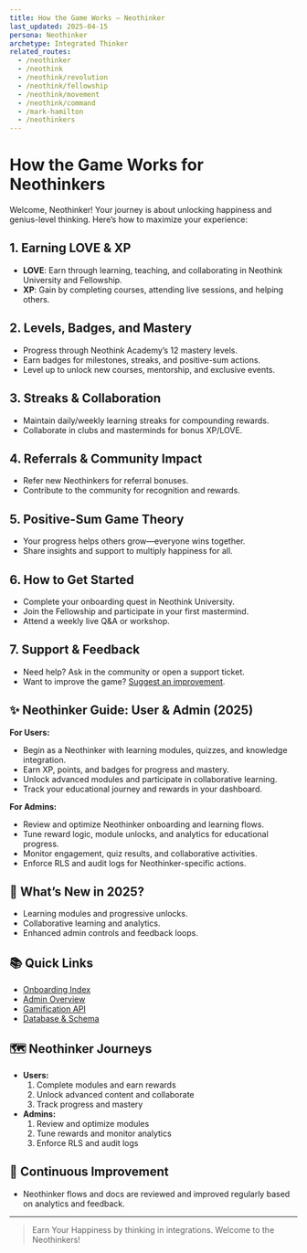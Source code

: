 ```yaml
---
title: How the Game Works — Neothinker
last_updated: 2025-04-15
persona: Neothinker
archetype: Integrated Thinker
related_routes:
  - /neothinker
  - /neothink
  - /neothink/revolution
  - /neothink/fellowship
  - /neothink/movement
  - /neothink/command
  - /mark-hamilton
  - /neothinkers
---
```


# How the Game Works for Neothinkers

Welcome, Neothinker! Your journey is about unlocking happiness and genius-level thinking. Here’s how to maximize your experience:

## 1. **Earning LOVE & XP**
- **LOVE**: Earn through learning, teaching, and collaborating in Neothink University and Fellowship.
- **XP**: Gain by completing courses, attending live sessions, and helping others.

## 2. **Levels, Badges, and Mastery**
- Progress through Neothink Academy’s 12 mastery levels.
- Earn badges for milestones, streaks, and positive-sum actions.
- Level up to unlock new courses, mentorship, and exclusive events.

## 3. **Streaks & Collaboration**
- Maintain daily/weekly learning streaks for compounding rewards.
- Collaborate in clubs and masterminds for bonus XP/LOVE.

## 4. **Referrals & Community Impact**
- Refer new Neothinkers for referral bonuses.
- Contribute to the community for recognition and rewards.

## 5. **Positive-Sum Game Theory**
- Your progress helps others grow—everyone wins together.
- Share insights and support to multiply happiness for all.

## 6. **How to Get Started**
- Complete your onboarding quest in Neothink University.
- Join the Fellowship and participate in your first mastermind.
- Attend a weekly live Q&A or workshop.

## 7. **Support & Feedback**
- Need help? Ask in the community or open a support ticket.
- Want to improve the game? [Suggest an improvement](https://github.com/NeothinkDAO/your-repo/issues/new/choose).

## ✨ Neothinker Guide: User & Admin (2025)

**For Users:**
- Begin as a Neothinker with learning modules, quizzes, and knowledge integration.
- Earn XP, points, and badges for progress and mastery.
- Unlock advanced modules and participate in collaborative learning.
- Track your educational journey and rewards in your dashboard.

**For Admins:**
- Review and optimize Neothinker onboarding and learning flows.
- Tune reward logic, module unlocks, and analytics for educational progress.
- Monitor engagement, quiz results, and collaborative activities.
- Enforce RLS and audit logs for Neothinker-specific actions.

## 🚀 What’s New in 2025?
- Learning modules and progressive unlocks.
- Collaborative learning and analytics.
- Enhanced admin controls and feedback loops.

## 📚 Quick Links
- [Onboarding Index](./README.md)
- [Admin Overview](../admin/ADMIN-OVERVIEW.md)
- [Gamification API](../api/gamification.md)
- [Database & Schema](../architecture/database.md)

## 🗺️ Neothinker Journeys
- **Users:**
  1. Complete modules and earn rewards
  2. Unlock advanced content and collaborate
  3. Track progress and mastery
- **Admins:**
  1. Review and optimize modules
  2. Tune rewards and monitor analytics
  3. Enforce RLS and audit logs

## 🔄 Continuous Improvement
- Neothinker flows and docs are reviewed and improved regularly based on analytics and feedback.

---

> Earn Your Happiness by thinking in integrations. Welcome to the Neothinkers!
